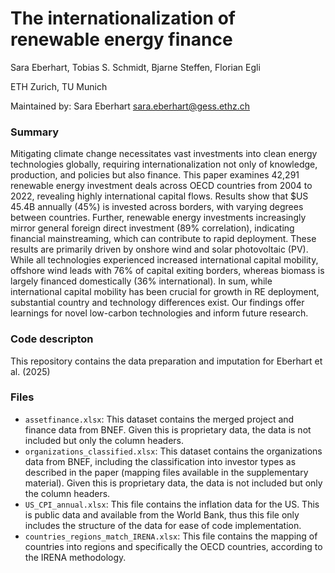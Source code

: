# The internationalization of renewable energy finance
Sara Eberhart, Tobias S. Schmidt, Bjarne Steffen, Florian Egli

ETH Zurich, TU Munich

Maintained by: Sara Eberhart <sara.eberhart@gess.ethz.ch>

### Summary
Mitigating climate change necessitates vast investments into clean energy technologies globally, requiring internationalization not only of knowledge, production, and policies but also finance. This paper examines 42,291 renewable energy investment deals across OECD countries from 2004 to 2022, revealing highly international capital flows. Results show that $US 45.4B annually (45%) is invested across borders, with varying degrees between countries. Further, renewable energy investments increasingly mirror general foreign direct investment (89% correlation), indicating financial mainstreaming, which can contribute to rapid deployment. These results are primarily driven by onshore wind and solar photovoltaic (PV). While all technologies experienced increased international capital mobility, offshore wind leads with 76% of capital exiting borders, whereas biomass is largely financed domestically (36% international). In sum, while international capital mobility has been crucial for growth in RE deployment, substantial country and technology differences exist. Our findings offer learnings for novel low-carbon technologies and inform future research.

### Code descripton
This repository contains the data preparation and imputation for Eberhart et al. (2025)

### Files
- `assetfinance.xlsx`: This dataset contains the merged project and finance data from BNEF. Given this is proprietary data, the data is not included but only the column headers.
- `organizations_classified.xlsx`: This dataset contains the organizations data from BNEF, including the classification into investor types as described in the paper (mapping files available in the supplementary material). Given this is proprietary data, the data is not included but only the column headers.
- `US_CPI_annual.xlsx`: This file contains the inflation data for the US. This is public data and available from the World Bank, thus this file only includes the structure of the data for ease of code implementation.
- `countries_regions_match_IRENA.xlsx`: This file contains the mapping of countries into regions and specifically the OECD countries, according to the IRENA methodology.
